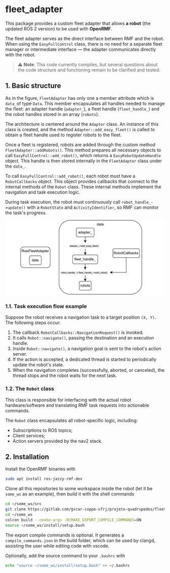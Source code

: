 # fleet_adapter

This package provides a custom fleet adapter that allows **a robot** (the updated ROS 2 version) to be used with **OpenRMF**.

The fleet adapter serves as the direct interface between RMF and the robot. When using the `EasyFullControl` class, there is no need for a separate fleet manager or intermediate interface — the adapter communicates directly with the robot.

> ⚠️ **Note**: This code currently compiles, but several questions about the code structure and functioning remain to be clarified and tested.

## 1. Basic structure

As in the figure, `FleetAdapter` has only one a member attribute which is `data_`of type `Data`. This member encapsulates all handles needed to manage the fleet: an adapter handle (`adapter_`), a fleet handle (`fleet_handle_`) and the robot handles stored in an array (`robots`).

The architecture is centered around the `Adapter` class. An instance of this class is created, and the method `Adapter::add_easy_fleet()` is called to obtain a fleet handle used to register robots to the fleet.

Once a fleet is registered, robots are added through the custom method `FleetAdapter::addRobots()`. This method prepares all necessary objects to call `EasyFullControl::add_robot()`, which returns a `EasyRobotUpdateHandle` object. This handle is then stored internally in the `FleetAdapter` class under the `data_`.

To call `EasyFullControl::add_robot()`, each robot must have a `RobotCallbacks` object. This object provides callbacks that connect to the internal methods of the `Robot` class. These internal methods implement the navigation and task execution logic.

During task execution, the robot must continuously call `robot_handle_->update()` with a `RobotState` and `ActivityIdentifier`, so RMF can monitor the task's progress.

![fleet_adapter](./img/rosi_adapter.png)

### 1.1. Task execution flow example

Suppose the robot receives a navigation task to a target position `(X, Y)`. The following steps occur:

1. The callback `RobotCallbacks::NavigationRequest()` is invoked.
2. It calls `Robot::navigate()`, passing the destination and an execution handle.
3. Inside `Robot::navigate()`, a navigation goal is sent to the robot's action server.
4. If the action is accepted, a dedicated thread is started to periodically update the robot's state.
5. When the navigation completes (successfully, aborted, or canceled), the thread stops and the robot waits for the next task.

### 1.2. The `Robot` class

This class is responsible for interfacing with the actual robot hardware/software and translating RMF task requests into actionable commands.

The `Robot` class encapsulates all robot-specific logic, including:
- Subscriptions to ROS topics;
- Client services;
- Action servers provided by the nav2 stack.

## 2. Installation

Install the OpenRMF binaries with
```bash
sudo apt install ros-jazzy-rmf-dev
```

Clone all this repositories to some workspace inside the robot (let it be ```some_ws``` as an example), then build it with the shell commands
```bash
cd ~/some_ws/src
git clone https://gitlab.com/gscar-coppe-ufrj/projeto-quadrupedes/fleet_adapter.git
cd ~/some_ws
colcon build --cmake-args -DCMAKE_EXPORT_COMPILE_COMMANDS=ON
source ~/some_ws/install/setup.bash
``` 

The export compile commands is optional. It generates a ```compile_commands.json``` in the build folder, which can be used by clangd, assisting the user while editing code with vscode.

Optionally, add the source command to your ```.bashrc``` with 
```bash
echo "source ~/some_ws/install/setup.bash" >> ~/.bashrc
```